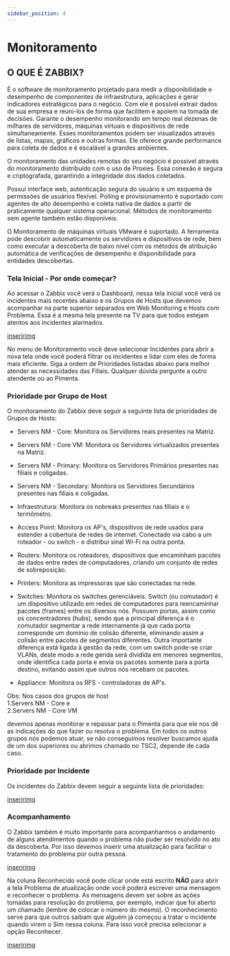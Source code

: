```yaml
---
sidebar_position: 4
---
```


# Monitoramento

## O QUE É ZABBIX?

É o software de monitoramento projetado para medir a disponibilidade e desempenho de componentes de infraestrutura, aplicações e gerar indicadores estratégicos para o negócio. Com ele é possível extrair dados de sua empresa e reuni-los de forma que facilitem e apoiem na tomada de decisões. Garante o desempenho monitorando em tempo real dezenas de milhares de servidores, máquinas virtuais e dispositivos de rede simultaneamente. Esses monitoramentos podem ser visualizados através de listas, mapas, gráficos e outras formas. Ele oferece grande performance para coleta de dados e é escalável a grandes ambientes.

O monitoramento das unidades remotas do seu negócio é possível através do monitoramento distribuído com o uso de Proxies. Essa conexão é segura e criptografada, garantindo a integridade dos dados coletados.

Possui interface web, autenticação segura do usuário e um esquema de permissões de usuários flexível. Polling e provisionamento é suportado com agentes de alto desempenho e coleta nativa de dados a partir de praticamente qualquer sistema operacional. Métodos de monitoramento sem agente também estão disponíveis.

O Monitoramento de máquinas virtuais VMware é suportado. A ferramenta pode descobrir automaticamente os servidores e dispositivos de rede, bem como executar a descoberta de baixo nível com os métodos de atribuição automática de verificações de desempenho e disponibilidade para entidades descobertas.


### Tela Inicial - Por onde começar?

Ao acessar o Zabbix você verá o Dashboard, nessa tela inicial você verá os incidentes mais recentes abaixo e os Grupos de Hosts que devemos acompanhar na parte superior separados em Web Monitoring e Hosts com Problema. Essa é a mesma tela presente na TV para que todos estejam atentos aos incidentes alarmados.

[inseririmg](/img/zabbix1.jpeg)

No menu de Monitoramento você deve selecionar Incidentes para abrir a nova tela onde você poderá filtrar os incidentes e lidar com eles de forma mais eficiente. Siga a ordem de Prioridades listadas abaixo para melhor atender as necessidades das Filiais. Qualquer dúvida pergunte a outro atendente ou ao Pimenta.

### Prioridade por Grupo de Host

O monitoramento do Zabbix deve seguir a seguinte lista de prioridades de Grupos de Hosts: 

- Servers NM - Core: Monitora os Servidores reais presentes na Matriz. 

- Servers NM - Core VM: Monitora os Servidores virtualizados presentes na Matriz. 

- Servers NM - Primary: Monitora os Servidores Primários presentes nas filiais e coligadas. 

- Servers NM - Secondary: Monitora os Servidores Secundários presentes nas filiais e coligadas. 

- Infraestrutura: Monitora os nobreaks presentes nas filiais e o termômetro. 

- Access Point: Monitora os AP's, dispositivos de rede usados para estender a cobertura de redes de internet. Conectado via cabo a um roteador - ou switch - e distribui sinal Wi-Fi na outra ponta. 

- Routers: Monitora os roteadores, dispositivos que encaminham pacotes de dados entre redes de computadores, criando um conjunto de redes de sobreposição. 

- Printers: Monitora as impressoras que são conectadas na rede. 

- Switches: Monitora os switches gerenciáveis. Switch (ou comutador) é um dispositivo utilizado em redes de computadores para reencaminhar pacotes (frames) entre os diversos nós. Possuem portas, assim como os concentradores (hubs), sendo que a principal diferença é o comutador segmentar a rede internamente já que cada porta corresponde um domínio de colisão diferente, eliminando assim a colisão entre pacotes de segmentos diferentes. Outra importante diferença está ligada à gestão da rede, com um switch pode-se criar VLANs, deste modo a rede gerida será dividida em menores segmentos, onde identifica cada porta e envia os pacotes somente para a porta destino, evitando assim que outros nós recebam os pacotes. 

- Appliance: Monitora os RFS - controladoras de AP's. 

Obs: Nos casos dos grupos de host    
1.Servers NM - Core e        
2.Servers NM - Core VM         

devemos apenas monitorar e repassar para o Pimenta para que ele nos dê as indicações do que fazer ou resolva o problema. Em todos os outros grupos nós podemos atuar, se não conseguimos resolver buscamos ajuda de um dos superiores ou abrimos chamado no TSC2, depende de cada caso.       

### Prioridade por Incidente

Os incidentes do Zabbix devem seguir a seguinte lista de prioridades:

[inseririmg](/img/zabbixprioridades.jpeg)

### Acompanhamento

O Zabbix também é muito importante para acompanharmos o andamento de alguns atendimentos quando o problema não puder ser resolvido no ato da descoberta. Por isso devemos inserir uma atualização para facilitar o tratamento do problema por outra pessoa.


[inseririmg](/img/zabbix2.jpeg)

Na coluna Reconhecido você pode clicar onde está escrito **NÃO** para abrir a tela Problema de atualização onde você poderá escrever uma mensagem e reconhecer o problema. As mensagens devem ser sobre as ações tomadas para resolução do problema, por exemplo, indicar que foi aberto um chamado (lembre de colocar o número do mesmo). O reconhecimento serve para que outros saibam que alguém já começou a tratar o incidente quando virem o Sim nessa coluna. Para isso você precisa selecionar a opção Reconhecer.

[inseririmg](/img/zabbix3.jpeg)